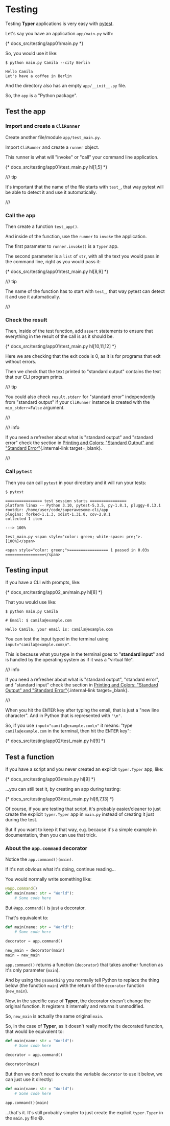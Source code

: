 # Testing

Testing **Typer** applications is very easy with <a href="https://docs.pytest.org/en/latest/" class="external-link" target="_blank">pytest</a>.

Let's say you have an application `app/main.py` with:

{* docs_src/testing/app01/main.py *}

So, you would use it like:

<div class="termy">

```console
$ python main.py Camila --city Berlin

Hello Camila
Let's have a coffee in Berlin
```

</div>

And the directory also has an empty `app/__init__.py` file.

So, the `app` is a "Python package".

## Test the app

### Import and create a `CliRunner`

Create another file/module `app/test_main.py`.

Import `CliRunner` and create a `runner` object.

This runner is what will "invoke" or "call" your command line application.

{* docs_src/testing/app01/test_main.py hl[1,5] *}

/// tip

It's important that the name of the file starts with `test_`, that way pytest will be able to detect it and use it automatically.

///

### Call the app

Then create a function `test_app()`.

And inside of the function, use the `runner` to `invoke` the application.

The first parameter to `runner.invoke()` is a `Typer` app.

The second parameter is a `list` of `str`, with all the text you would pass in the command line, right as you would pass it:

{* docs_src/testing/app01/test_main.py hl[8,9] *}

/// tip

The name of the function has to start with `test_`, that way pytest can detect it and use it automatically.

///

### Check the result

Then, inside of the test function, add `assert` statements to ensure that everything in the result of the call is as it should be.

{* docs_src/testing/app01/test_main.py hl[10,11,12] *}

Here we are checking that the exit code is 0, as it is for programs that exit without errors.

Then we check that the text printed to "standard output" contains the text that our CLI program prints.

/// tip

You could also check `result.stderr` for "standard error" independently from "standard output" if your `CliRunner` instance is created with the `mix_stderr=False` argument.

///

/// info

If you need a refresher about what is "standard output" and "standard error" check the section in [Printing and Colors: "Standard Output" and "Standard Error"](printing.md#standard-output-and-standard-error){.internal-link target=_blank}.

///

### Call `pytest`

Then you can call `pytest` in your directory and it will run your tests:

<div class="termy">

```console
$ pytest

================ test session starts ================
platform linux -- Python 3.10, pytest-5.3.5, py-1.8.1, pluggy-0.13.1
rootdir: /home/user/code/superawesome-cli/app
plugins: forked-1.1.3, xdist-1.31.0, cov-2.8.1
collected 1 item

---> 100%

test_main.py <span style="color: green; white-space: pre;">.                                 [100%]</span>

<span style="color: green;">================= 1 passed in 0.03s =================</span>
```

</div>

## Testing input

If you have a CLI with prompts, like:

{* docs_src/testing/app02_an/main.py hl[8] *}

That you would use like:

<div class="termy">

```console
$ python main.py Camila

# Email: $ camila@example.com

Hello Camila, your email is: camila@example.com
```

</div>

You can test the input typed in the terminal using `input="camila@example.com\n"`.

This is because what you type in the terminal goes to "**standard input**" and is handled by the operating system as if it was a "virtual file".

/// info

If you need a refresher about what is "standard output", "standard error", and "standard input" check the section in [Printing and Colors: "Standard Output" and "Standard Error"](printing.md#standard-output-and-standard-error){.internal-link target=_blank}.

///

When you hit the <kbd>ENTER</kbd> key after typing the email, that is just a "new line character". And in Python that is represented with `"\n"`.

So, if you use `input="camila@example.com\n"` it means: "type `camila@example.com` in the terminal, then hit the <kbd>ENTER</kbd> key":

{* docs_src/testing/app02/test_main.py hl[9] *}

## Test a function

If you have a script and you never created an explicit `typer.Typer` app, like:

{* docs_src/testing/app03/main.py hl[9] *}

...you can still test it, by creating an app during testing:

{* docs_src/testing/app03/test_main.py hl[6,7,13] *}

Of course, if you are testing that script, it's probably easier/cleaner to just create the explicit `typer.Typer` app in `main.py` instead of creating it just during the test.

But if you want to keep it that way, e.g. because it's a simple example in documentation, then you can use that trick.

### About the `app.command` decorator

Notice the `app.command()(main)`.

If it's not obvious what it's doing, continue reading...

You would normally write something like:

```Python
@app.command()
def main(name: str = "World"):
    # Some code here
```

But `@app.command()` is just a decorator.

That's equivalent to:

```Python
def main(name: str = "World"):
    # Some code here

decorator = app.command()

new_main = decorator(main)
main = new_main
```

`app.command()` returns a function (`decorator`) that takes another function as it's only parameter (`main`).

And by using the `@something` you normally tell Python to replace the thing below (the function `main`) with the return of the `decorator` function (`new_main`).

Now, in the specific case of **Typer**, the decorator doesn't change the original function. It registers it internally and returns it unmodified.

So, `new_main` is actually the same original `main`.

So, in the case of **Typer**, as it doesn't really modify the decorated function, that would be equivalent to:

```Python
def main(name: str = "World"):
    # Some code here

decorator = app.command()

decorator(main)
```

But then we don't need to create the variable `decorator` to use it below, we can just use it directly:

```Python
def main(name: str = "World"):
    # Some code here

app.command()(main)
```

...that's it. It's still probably simpler to just create the explicit `typer.Typer` in the `main.py` file 😅.
